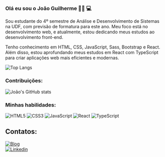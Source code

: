 ### Olá eu sou o João Guilherme 👋🏾 💻

Sou estudante do 4º semestre de Análise e Desenvolvimento de Sistemas na UDF, com previsão de formatura para este ano. Meu foco está no desenvolvimento web, e atualmente, estou dedicando meus estudos ao desenvolvimento front-end.

Tenho conhecimento em HTML, CSS, JavaScript, Sass, Bootstrap e React. Além disso, estou aprofundando meus estudos em React com TypeScript para criar aplicações web mais eficientes e modernas.

![Top Langs](https://github-readme-stats.vercel.app/api/top-langs/?username=joaoguiaguiar&hide_progress=true)

### Contribuições:

![João's GitHub stats](https://github-readme-stats.vercel.app/api?username=joaoguiaguiar&show_icons=true&theme=radical)

### Minhas habilidades:

![HTML5](https://img.shields.io/badge/HTML5-E34F26?style=for-the-badge&logo=html5&logoColor=white)
![CSS3](https://img.shields.io/badge/CSS3-1572B6?style=for-the-badge&logo=css3&logoColor=white)
![JavaScript](https://img.shields.io/badge/JavaScript-F7DF1E?style=for-the-badge&logo=javascript&logoColor=black)
![React](https://img.shields.io/badge/React-61DAFB?style=for-the-badge&logo=react&logoColor=black)
![TypeScript](https://img.shields.io/badge/TypeScript-007ACC?style=for-the-badge&logo=typescript&logoColor=white)

## Contatos:

[![Blog](https://img.shields.io/website?label=joaoguiaguiar.com&style=for-the-badge&url=https://joaoguiaguiar.com/)](https://dev-curriculo-joaoguiar.vercel.app/?vercelToolbarCode=HyAMxpw-RBMP0Q5)  
[![Linkedin](https://img.shields.io/badge/LinkedIn-0077B5?style=for-the-badge&logo=linkedin&logoColor=white)](https://www.linkedin.com/in/jo%C3%A3o-guilherme-rodrigues-aguiar/)


